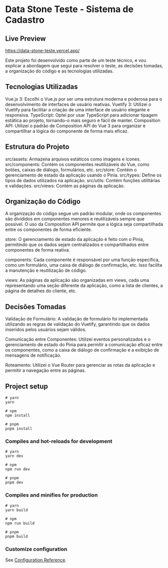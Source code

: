 # Data Stone Teste - Sistema de Cadastro

## Live Preview
https://data-stone-teste.vercel.app/

Este projeto foi desenvolvido como parte de um teste técnico, e vou explicar a abordagem que segui para resolver o teste, as decisões tomadas, a organização do código e as tecnologias utilizadas.

## Tecnologias Utilizadas

Vue.js 3: Escolhi o Vue.js por ser uma estrutura moderna e poderosa para o desenvolvimento de interfaces de usuário reativas.
Vuetify 3: Utilizei o Vuetify para facilitar a criação de uma interface de usuário elegante e responsiva.
TypeScript: Optei por usar TypeScript para adicionar tipagem estática ao projeto, tornando-o mais seguro e fácil de manter.
Composition API: Utilizei o padrão de Composition API do Vue 3 para organizar e compartilhar a lógica do componente de forma mais eficaz.

## Estrutura do Projeto

src/assets: Armazena arquivos estáticos como imagens e ícones.
src/components: Contém os componentes reutilizáveis do Vue, como botões, caixas de diálogo, formulários, etc.
src/store: Contém o gerenciamento de estado da aplicação usando o Pinia.
src/types: Define os tipos de dados utilizados na aplicação.
src/utils: Contém funções utilitárias e validações.
src/views: Contém as páginas da aplicação.

## Organização do Código

A organização do código segue um padrão modular, onde os componentes são divididos em componentes menores e reutilizáveis sempre que possível. O uso da Composition API permite que a lógica seja compartilhada entre os componentes de forma eficiente.

store: O gerenciamento de estado da aplicação é feito com o Pinia, permitindo que os dados sejam centralizados e compartilhados entre componentes de forma reativa.

components: Cada componente é responsável por uma função específica, como um formulário, uma caixa de diálogo de confirmação, etc. Isso facilita a manutenção e reutilização de código.

views: As páginas da aplicação são organizadas em views, cada uma representando uma seção diferente da aplicação, como a lista de clientes, a página de detalhes do cliente, etc.

## Decisões Tomadas

Validação de Formulário: A validação de formulário foi implementada utilizando as regras de validação do Vuetify, garantindo que os dados inseridos pelos usuários sejam válidos.

Comunicação entre Componentes: Utilizei eventos personalizados e o gerenciamento de estado do Pinia para permitir a comunicação eficaz entre os componentes, como a caixa de diálogo de confirmação e a exibição de mensagens de notificação.

Roteamento: Utilizei o Vue Router para gerenciar as rotas da aplicação e permitir a navegação entre as páginas.

## Project setup

```
# yarn
yarn

# npm
npm install

# pnpm
pnpm install
```

### Compiles and hot-reloads for development

```
# yarn
yarn dev

# npm
npm run dev

# pnpm
pnpm dev
```

### Compiles and minifies for production

```
# yarn
yarn build

# npm
npm run build

# pnpm
pnpm build
```

### Customize configuration

See [Configuration Reference](https://vitejs.dev/config/).
